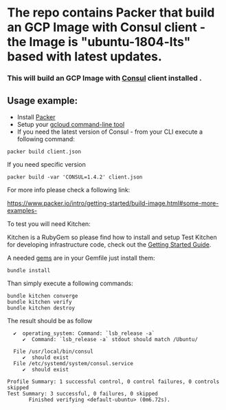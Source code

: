 # The repo contains Packer that build an GCP Image with Consul client - the Image is "ubuntu-1804-lts" based with latest updates.
### This will build an GCP Image with [Consul](https://www.consul.io/) client installed . 

## Usage example:

- Install [Packer](https://www.packer.io/)
- Setup your [gcloud command-line tool](https://cloud.google.com/sdk/)
- If you need the latest version of Consul - from your CLI execute a following command:

```
packer build client.json
``` 
If you need specific version 
```
packer build -var 'CONSUL=1.4.2' client.json
``` 

For more info please check a following link:

https://www.packer.io/intro/getting-started/build-image.html#some-more-examples-

To test you will need Kitchen:

Kitchen is a RubyGem so please find how to install and setup Test Kitchen for developing infrastructure code, check out the [Getting Started Guide](http://kitchen.ci/docs/getting-started/).

A needed [gems](https://guides.rubygems.org/what-is-a-gem/) are in your Gemfile just install them:

```
bundle install
```
Than simply execute a following commands:

```
bundle kitchen converge
bundle kitchen verify
bundle kitchen destroy
```
The result should be as follow
``` 
  ✔  operating_system: Command: `lsb_release -a`
     ✔  Command: `lsb_release -a` stdout should match /Ubuntu/

  File /usr/local/bin/consul
     ✔  should exist
  File /etc/systemd/system/consul.service
     ✔  should exist

Profile Summary: 1 successful control, 0 control failures, 0 controls skipped
Test Summary: 3 successful, 0 failures, 0 skipped
       Finished verifying <default-ubuntu> (0m6.72s).
```
